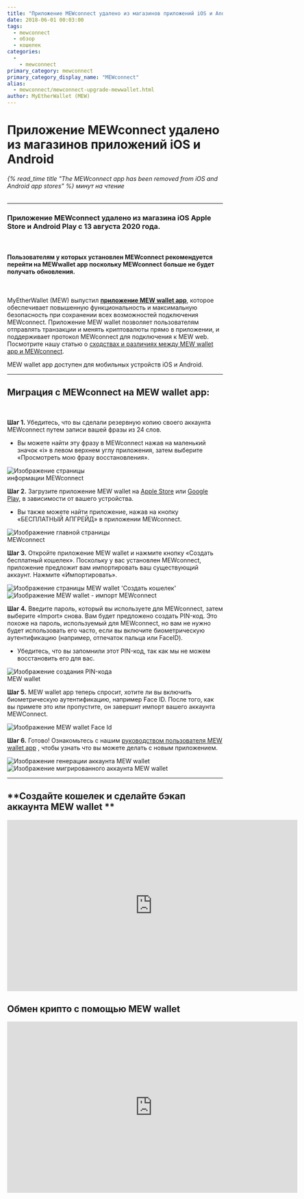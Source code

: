 ```yaml
---
title: "Приложение MEWconnect удалено из магазинов приложений iOS и Android"
date: 2018-06-01 00:03:00
tags:
  - mewconnect
  - обзор
  - кошелек
categories:
  - 
    - mewconnect
primary_category: mewconnect
primary_category_display_name: "MEWconnect"
alias:
  - mewconnect/mewconnect-upgrade-mewwallet.html
author: MyEtherWallet (MEW)
---
```


# **Приложение MEWconnect удалено из магазинов приложений iOS и Android**

###### {% read_time title "The MEWconnect app has been removed from iOS and Android app stores" %} минут на чтение

* * *

### **Приложение MEWconnect удалено из магазина iOS Apple Store и Android Play с 13 августа 2020 года.**

<br>

#### **Пользователям у которых установлен MEWconnect рекомендуется перейти на MEWwallet app поскольку MEWconnect больше не будет получать обновления.**

<br>

MyEtherWallet (MEW) выпустил [**приложение MEW wallet app**](https://mewwallet.myetherwallet.com), которое обеспечивает повышенную функциональность и максимальную безопасность при сохранении всех возможностей подключения MEWconnect. Приложение MEW wallet позволяет пользователям отправлять транзакции и менять криптовалюты прямо в приложении, и поддерживает протокол MEWconnect для подключения к MEW web. Посмотрите нашу статью о [сходствах и различиях между MEW wallet app и MEWconnect](/@@@@@@/mewwallet/mewwallet-vs-mewconnect/).

MEW wallet app доступен для мобильных устройств iOS и Android.

* * *

## **Миграция с MEWconnect на MEW wallet app:**

<br>

**Шаг 1.** Убедитесь, что вы сделали резервную копию своего аккаунта MEWconnect путем записи вашей фразы из 24 слов.

-   Вы можете найти эту фразу в MEWconnect нажав на маленький значок «i» в левом верхнем углу приложения, затем выберите «Просмотреть мою фразу восстановления».

<img src="/images/posts/mewconnect/mwmigrate2.PNG" alt="Изображение страницы информации MEWconnect" style="max-width: 250px;" />

**Шаг 2.** Загрузите приложение MEW wallet на [Apple Store](https://apps.apple.com/us/app/mew-wallet-ethereum-wallet/id1464614025) или [Google Play](https://play.google.com/store/apps/details?id=com.myetherwallet.mewwallet&hl=en_US), в зависимости от вашего устройства.

-   Вы также можете найти приложение, нажав на кнопку «БЕСПЛАТНЫЙ АПГРЕЙД» в приложении MEWconnect.

<img src="/images/posts/mewconnect/mwmigrate1.PNG" alt="Изображение главной страницы MEWconnect" style="max-width: 250px;" />

**Шаг 3.** Откройте приложение MEW wallet и нажмите кнопку «Создать бесплатный кошелек». Поскольку у вас установлен MEWconnect, приложение предложит вам импортировать ваш существующий аккаунт. Нажмите «Импортировать».

<div class="d-flex justify-content-center flex-wrap margin-0">
<div class="wrap-mobile-phone">
  <img src="/images/posts/mewconnect/mwmigrate3.PNG" alt="Изображение страницы MEW wallet 'Создать кошелек'" />
  </div>
  <div class="wrap-mobile-phone">
  <img src="/images/posts/mewconnect/mwmigrate5.PNG" alt="Изображение MEW wallet - импорт MEWconnect" />
  </div>
</div>

**Шаг 4.** Введите пароль, который вы используете для MEWconnect, затем выберите «Import» снова. Вам будет предложено создать PIN-код. Это похоже на пароль, используемый для MEWconnect, но вам не нужно будет использовать его часто, если вы включите биометрическую аутентификацию (например, отпечаток пальца или FaceID).

-   Убедитесь, что вы запомнили этот PIN-код, так как мы не можем восстановить его для вас.

<img src="/images/posts/mewconnect/mwmigrate4.PNG" alt="Изображение создания PIN-кода MEW wallet" style="max-width: 250px;" />

**Шаг 5.** MEW wallet app теперь спросит, хотите ли вы включить биометрическую аутентификацию, например Face ID. После того, как вы примете это или пропустите, он завершит импорт вашего аккаунта MEWConnect.

<img src="/images/posts/mewconnect/mwmigrate6.PNG" alt="Изображение MEW wallet Face Id" style="max-width: 250px;" />

**Шаг 6.** Готово! Ознакомьтесь с нашим [руководством пользователя MEW wallet app](/@@@@@@/mewwallet/mewwallet-user-guide/) , чтобы узнать что вы можете делать с новым приложением.

<div class="d-flex justify-content-center flex-wrap margin-0">
<div class="wrap-mobile-phone">
  <img src="/images/posts/mewconnect/mwmigrate7.PNG" alt="Изображение генерации аккаунта MEW wallet" />
  </div>
  <div class="wrap-mobile-phone">
  <img src="/images/posts/mewconnect/mwmigrate8.PNG" alt="Изображение мигрированного аккаунта MEW wallet" />
  </div>
</div>

* * *

## **Создайте кошелек и сделайте бэкап аккаунта MEW wallet **

<div class="youtube-video">
<iframe width="678" height="400" src="https://www.youtube.com/embed/8G5s2xR8vL8" frameborder="0" allow="accelerometer; autoplay; encrypted-media; gyroscope; picture-in-picture" allowfullscreen></iframe>
</div>

## **Обмен крипто с помощью MEW wallet**

<div class="youtube-video">
<iframe width="678" height="400" src="https://www.youtube.com/embed/oN54-tVl4z8" frameborder="0" allow="accelerometer; autoplay; encrypted-media; gyroscope; picture-in-picture" allowfullscreen></iframe>
</div>

